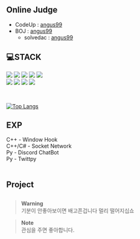 ## Online Judge
* CodeUp : [angus99](https://codeup.kr/userinfo.php?user=angus99)
* BOJ : [angus99](https://www.acmicpc.net/user/angus99)
  * solvedac : [angus99](https://solved.ac/profile/angus99)


## 💻STACK
<img src="https://img.shields.io/badge/C-A8B9CC?style=for-the-badge&logo=C&logoColor=white"></img>
<img src="https://img.shields.io/badge/c⁺⁺-00599C?style=for-the-badge&logo=c%2B%2B&logoColor=white">
<img src="https://img.shields.io/badge/C%23-239120?style=for-the-badge&logo=Csharp&logoColor=white">
<img src="https://img.shields.io/badge/java-007396?style=for-the-badge&logo=java&logoColor=white">
<img src="https://img.shields.io/badge/python-3776AB?style=for-the-badge&logo=python&logoColor=white"></br>
<img src="https://img.shields.io/badge/linux-FCC624?style=for-the-badge&logo=linux&logoColor=black"></img>
<img src="https://img.shields.io/badge/unity-222222?style=for-the-badge&logo=unity&logoColor=ffffff"></img>
<img src="https://img.shields.io/badge/github-181717?style=for-the-badge&logo=github&logoColor=white"></img>
<img src="https://img.shields.io/badge/git-F05032?style=for-the-badge&logo=git&logoColor=white"></img>

</br>

[![Top Langs](https://github-readme-stats.vercel.app/api/top-langs/?username=poro912)](https://github.com/anuraghazra/github-readme-stats)
</br>


## EXP
C++ - Window Hook        </br>
C++/C# - Socket Network  </br>
Py - Discord ChatBot     </br>
Py - Twittpy             </br>
</br>


## Project


##
> **Warning**</br>
> 기분이 안좋아보이면 배고픈겁니다 멀리 떨어지십쇼

> **Note**</br>
> 관심을 주면 좋아합니다.

<!--
**poro912/poro912** is a ✨ _special_ ✨ repository because its `README.md` (this file) appears on your GitHub profile.

https://simpleicons.org/
<img src="https://img.shields.io/badge/[아이콘이름]-[추천 색상]?style=for-the-badge&logo=[아이콘 이름]&logoColor=white">


Here are some ideas to get you started:

- 🔭 I’m currently working on ...
- 🌱 I’m currently learning ...
- 👯 I’m looking to collaborate on ...
- 🤔 I’m looking for help with ...
- 💬 Ask me about ...
- 📫 How to reach me: ...
- 😄 Pronouns: ...
- ⚡ Fun fact: ...
-->
